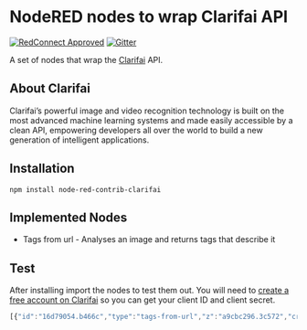 # NodeRED nodes to wrap Clarifai API

[![RedConnect Approved](https://img.shields.io/badge/RedConnect-Approved-brightgreen.svg?style=flat)](https://www.redconnect.io/addons) [![Gitter](https://img.shields.io/gitter/room/badges/shields.svg)](https://gitter.im/redconnect-io/redconnect)

A set of nodes that wrap the [Clarifai](http://www.clarifai.com/) API.

## About Clarifai

Clarifai’s powerful image and video recognition technology is built on the most advanced machine learning systems and made easily accessible by a clean API, empowering developers all over the world to build a new generation of intelligent applications.

## Installation

`npm install node-red-contrib-clarifai`

## Implemented Nodes

* Tags from url - Analyses an image and returns tags that describe it

## Test

After installing import the nodes to test them out. You will need to [create a free account on Clarifai](https://developer.clarifai.com/signup/) so you can get your client ID and client secret.

```javascript
[{"id":"16d79054.b466c","type":"tags-from-url","z":"a9cbc296.3c572","creds":"","name":"","url":"https://drscdn.500px.org/photo/114131025/q%3D80_m%3D1500/c63597cc84d61743e7eb825dcfd90a23","x":320,"y":80,"wires":[["f0c91768.80f9f8"]]},{"id":"ed05a876.0a1248","type":"inject","z":"a9cbc296.3c572","name":"","topic":"","payload":"","payloadType":"date","repeat":"","crontab":"","once":false,"x":140,"y":80,"wires":[["16d79054.b466c"]]},{"id":"f0c91768.80f9f8","type":"debug","z":"a9cbc296.3c572","name":"","active":true,"console":"false","complete":"false","x":510,"y":80,"wires":[]}]
```
